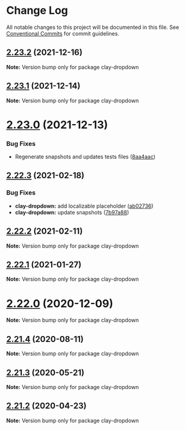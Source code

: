 # Change Log

All notable changes to this project will be documented in this file.
See [Conventional Commits](https://conventionalcommits.org) for commit guidelines.

## [2.23.2](https://github.com/liferay/clay/compare/v2.23.1...v2.23.2) (2021-12-16)

**Note:** Version bump only for package clay-dropdown





## [2.23.1](https://github.com/liferay/clay/tree/master/packages/clay-dropdown/compare/v2.23.0...v2.23.1) (2021-12-14)

**Note:** Version bump only for package clay-dropdown





# [2.23.0](https://github.com/liferay/clay/tree/master/packages/clay-dropdown/compare/v2.22.4...v2.23.0) (2021-12-13)


### Bug Fixes

* Regenerate snapshots and updates tests files ([8aa4aac](https://github.com/liferay/clay/tree/master/packages/clay-dropdown/commit/8aa4aac))





## [2.22.3](https://github.com/liferay/clay/tree/master/packages/clay-dropdown/compare/v2.22.2...v2.22.3) (2021-02-18)


### Bug Fixes

* **clay-dropdown:** add localizable placeholder ([ab02736](https://github.com/liferay/clay/tree/master/packages/clay-dropdown/commit/ab02736))
* **clay-dropdown:** update snapshots ([7b97a88](https://github.com/liferay/clay/tree/master/packages/clay-dropdown/commit/7b97a88))





## [2.22.2](https://github.com/liferay/clay/tree/master/packages/clay-dropdown/compare/v2.22.1...v2.22.2) (2021-02-11)

**Note:** Version bump only for package clay-dropdown





## [2.22.1](https://github.com/liferay/clay/tree/master/packages/clay-dropdown/compare/v2.22.0...v2.22.1) (2021-01-27)

**Note:** Version bump only for package clay-dropdown





# [2.22.0](https://github.com/liferay/clay/tree/master/packages/clay-dropdown/compare/v2.21.5...v2.22.0) (2020-12-09)

**Note:** Version bump only for package clay-dropdown





## [2.21.4](https://github.com/liferay/clay/tree/master/packages/clay-dropdown/compare/v2.21.3...v2.21.4) (2020-08-11)

**Note:** Version bump only for package clay-dropdown





## [2.21.3](https://github.com/liferay/clay/tree/master/packages/clay-dropdown/compare/v2.21.2...v2.21.3) (2020-05-21)

**Note:** Version bump only for package clay-dropdown





## [2.21.2](https://github.com/liferay/clay/tree/master/packages/clay-dropdown/compare/v2.21.1...v2.21.2) (2020-04-23)

**Note:** Version bump only for package clay-dropdown
